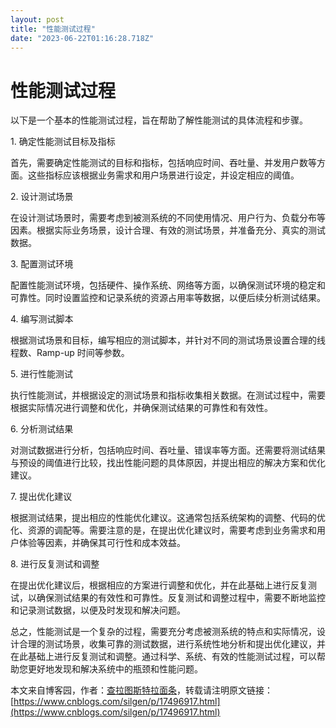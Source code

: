 ```yaml
---
layout: post
title: "性能测试过程"
date: "2023-06-22T01:16:28.718Z"
---
```

性能测试过程
======

以下是一个基本的性能测试过程，旨在帮助了解性能测试的具体流程和步骤。

1\. 确定性能测试目标及指标

首先，需要确定性能测试的目标和指标，包括响应时间、吞吐量、并发用户数等方面。这些指标应该根据业务需求和用户场景进行设定，并设定相应的阈值。

2\. 设计测试场景

在设计测试场景时，需要考虑到被测系统的不同使用情况、用户行为、负载分布等因素。根据实际业务场景，设计合理、有效的测试场景，并准备充分、真实的测试数据。

3\. 配置测试环境

配置性能测试环境，包括硬件、操作系统、网络等方面，以确保测试环境的稳定和可靠性。同时设置监控和记录系统的资源占用率等数据，以便后续分析测试结果。

4\. 编写测试脚本

根据测试场景和目标，编写相应的测试脚本，并针对不同的测试场景设置合理的线程数、Ramp-up 时间等参数。

5\. 进行性能测试

执行性能测试，并根据设定的测试场景和指标收集相关数据。在测试过程中，需要根据实际情况进行调整和优化，并确保测试结果的可靠性和有效性。

6\. 分析测试结果

对测试数据进行分析，包括响应时间、吞吐量、错误率等方面。还需要将测试结果与预设的阈值进行比较，找出性能问题的具体原因，并提出相应的解决方案和优化建议。

7\. 提出优化建议

根据测试结果，提出相应的性能优化建议。这通常包括系统架构的调整、代码的优化、资源的调配等。需要注意的是，在提出优化建议时，需要考虑到业务需求和用户体验等因素，并确保其可行性和成本效益。

8\. 进行反复测试和调整

在提出优化建议后，根据相应的方案进行调整和优化，并在此基础上进行反复测试，以确保测试结果的有效性和可靠性。反复测试和调整过程中，需要不断地监控和记录测试数据，以便及时发现和解决问题。

总之，性能测试是一个复杂的过程，需要充分考虑被测系统的特点和实际情况，设计合理的测试场景，收集可靠的测试数据，进行系统性地分析和提出优化建议，并在此基础上进行反复测试和调整。通过科学、系统、有效的性能测试过程，可以帮助您更好地发现和解决系统中的瓶颈和性能问题。

本文来自博客园，作者：[查拉图斯特拉面条](https://www.cnblogs.com/silgen/)，转载请注明原文链接：[https://www.cnblogs.com/silgen/p/17496917.html](https://www.cnblogs.com/silgen/p/17496917.html)